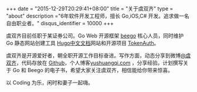 +++
date = "2015-12-29T20:29:41+08:00" 
title = "关于虞双齐"
type = "about"
description ="6年软件开发工程师，擅长 Go,iOS,C# 开发。追求做一名自由职业者。"
disqus_identifier = 10000
+++

 虞双齐目前任职于某证券公司。Go Web 开源框架 [beego](http://beego.me) 核心人员，同时维护 Go 静态网站创建工具 [Hugo中文文档][hugo_cn]网站和开源项目 [TokenAuth](https://github.com/ysqi/tokenauth)。

 
虞双齐是开源爱好者，朝全职开源工作目标奋进。写作方面，动态分享到微博[@虞双齐][weibo]，代码存放在 [Github][mygithub]，个人博客[yushuangqi.com][myblog] ，分享经验。计划撰写关于 Go 和 Beego 的电子书，希望大家关注虞双齐，相信能给你带来惊喜。
            
以 Coding 为乐，闲时和妻子一起嗨。


[weibo]: http://weibo.com/234665601
[hugo_cn]: http://hugo.yushuangqi.com
[mygithub]: http://github.com/ysqi
[myblog]: https://www.yushuangqi.com

